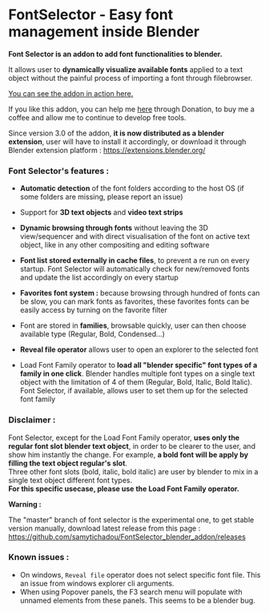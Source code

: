 # FontSelector - Easy font management inside Blender

**Font Selector is an addon to add font functionalities to blender.**

It allows user to **dynamically visualize available fonts** applied to a text object without the painful process of importing a font through filebrowser.

[You can see the addon in action here.](https://makertube.net/w/2sxbKKHV8QWL8p5EACGn8T)

If you like this addon, you can help me [here](https://ko-fi.com/tonton_blender) through Donation, to buy me a coffee and allow me to continue to develop free tools.

Since version 3.0 of the addon, **it is now distributed as a blender extension**, user will have to install it accordingly, or download it through Blender extension platform : https://extensions.blender.org/

### Font Selector's features :

- **Automatic detection** of the font folders according to the host OS (if some folders are missing, please report an issue)

- Support for **3D text objects** and **video text strips**

- **Dynamic browsing through fonts** without leaving the 3D view/sequencer and with direct visualisation of the font on active text object, like in any other compositing and editing software

- **Font list stored externally in cache files**, to prevent a re run on every startup. Font Selector will automatically check for new/removed fonts and update the list accordingly on every startup

- **Favorites font system :** because browsing through hundred of fonts can be slow, you can mark fonts as favorites, these favorites fonts can be easily access by turning on the favorite filter

- Font are stored in **families**, browsable quickly, user can then choose available type (Regular, Bold, Condensed...)

- **Reveal file operator** allows user to open an explorer to the selected font

- Load Font Family operator to **load all "blender specific" font types of a family in one click**. Blender handles multiple font types on a single text object with the limitation of 4 of them (Regular, Bold, Italic, Bold Italic). Font Selector, if available, allows user to set them up for the selected font family

### Disclaimer :

Font Selector, except for the Load Font Family operator, **uses only the regular font slot blender text object**, in order to be clearer to the user, and show him instantly the change. For example, **a bold font will be apply by filling the text object regular's slot**.  
Three other font slots (bold, italic, bold italic) are user by blender to mix in a single text object different font types.  
**For this specific usecase, please use the Load Font Family operator.**

**Warning :**

The "master" branch of font selector is the experimental one, to get stable version manually, download latest release from this page : https://github.com/samytichadou/FontSelector_blender_addon/releases  

### Known issues :
- On windows, `Reveal file` operator does not select specific font file. This an issue from windows explorer cli arguments.
- When using Popover panels, the F3 search menu will populate with unnamed elements from these panels. This seems to be a blender bug.

